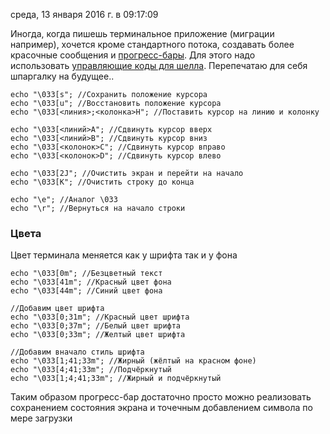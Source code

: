 
среда, 13 января 2016 г. в 09:17:09

Иногда, когда пишешь терминальное приложение (миграции например), хочется кроме стандартного потока, создавать более красочные сообщения и [прогресс-бары](https://github.com/MacroMan/PHPTerminalProgressBar). Для этого надо использовать [управляющие коды для шелла](http://www.tldp.org/HOWTO/Bash-Prompt-HOWTO/c327.html). Перепечатаю для себя шпаргалку на будущее..  

```
echo "\033[s"; //Сохранить положение курсора 
echo "\033[u"; //Восстановить положение курсора
echo "\033[<линия>;<колонка>H"; //Поставить курсор на линию и колонку

echo "\033[<линий>A"; //Сдвинуть курсор вверх
echo "\033[<линий>B"; //Сдвинуть курсор вниз
echo "\033[<колонок>C"; //Сдвинуть курсор вправо
echo "\033[<колонок>D"; //Сдвинуть курсор влево

echo "\033[2J"; //Очистить экран и перейти на начало
echo "\033[K"; //Очистить строку до конца

echo "\e"; //Аналог \033
echo "\r"; //Вернуться на начало строки
```

### Цвета

Цвет терминала меняется как у шрифта так и у фона

```
echo "\033[0m"; //Безцветный текст
echo "\033[41m"; //Красный цвет фона
echo "\033[44m"; //Синий цвет фона

//Добавим цвет шрифта
echo "\033[0;31m"; //Красный цвет шрифта 
echo "\033[0;37m"; //Белый цвет шрифта
echo "\033[0;33m"; //Желтый цвет шрифта

//Добавим вначало стиль шрифта
echo "\033[1;41;33m"; //Жирный (жёлтый на красном фоне)
echo "\033[4;41;33m"; //Подчёркнутый
echo "\033[1;4;41;33m"; //Жирный и подчёркнутый
```

Таким образом прогресс-бар достаточно просто можно реализовать сохранением состояния экрана и точечным добавлением символа по мере загрузки